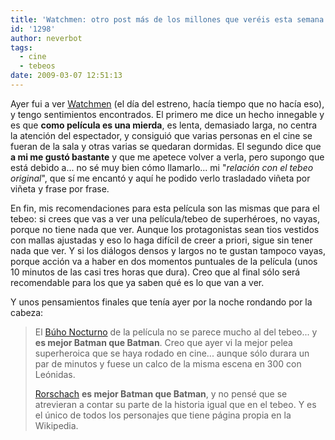```yaml
---
title: 'Watchmen: otro post más de los millones que veréis esta semana'
id: '1298'
author: neverbot
tags:
  - cine
  - tebeos
date: 2009-03-07 12:51:13
---
```


Ayer fui a ver [Watchmen](http://www.imdb.com/title/tt0409459/) (el día del estreno, hacía tiempo que no hacía eso), y tengo sentimientos encontrados. El primero me dice un hecho innegable y es que **como película es una mierda**, es lenta, demasiado larga, no centra la atención del espectador, y consiguió que varias personas en el cine se fueran de la sala y otras varias se quedaran dormidas. El segundo dice que **a mi me gustó bastante** y que me apetece volver a verla, pero supongo que está debido a... no sé muy bien cómo llamarlo... mi "_relación con el tebeo original_", que sí me encantó y aquí he podido verlo trasladado viñeta por viñeta y frase por frase.

En fin, mis recomendaciones para esta película son las mismas que para el tebeo: si crees que vas a ver una película/tebeo de superhéroes, no vayas, porque no tiene nada que ver. Aunque los protagonistas sean tios vestidos con mallas ajustadas y eso lo haga difícil de creer a priori, sigue sin tener nada que ver. Y si los diálogos densos y largos no te gustan tampoco vayas, porque acción va a haber en dos momentos puntuales de la película (unos 10 minutos de las casi tres horas que dura). Creo que al final sólo será recomendable para los que ya saben qué es lo que van a ver.

Y unos pensamientos finales que tenía ayer por la noche rondando por la cabeza:

> El [Búho Nocturno](http://en.wikipedia.org/wiki/Characters_of_Watchmen#Nite_Owl_.28Dan_Dreiberg.29) de la película no se parece mucho al del tebeo... y **es mejor Batman que Batman**. Creo que ayer vi la mejor pelea superheroica que se haya rodado en cine... aunque sólo durara un par de minutos y fuese un calco de la misma escena en 300 con Leónidas.
> 
> [Rorschach](http://en.wikipedia.org/wiki/Rorschach_(comics)) **es mejor Batman que Batman**, y no pensé que se atrevieran a contar su parte de la historia igual que en el tebeo. Y es el único de todos los personajes que tiene página propia en la Wikipedia.